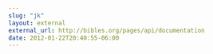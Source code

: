 ```yaml
---
slug: "jk"
layout: external
external_url: http://bibles.org/pages/api/documentation
date: 2012-01-22T20:40:55-06:00
---
```


